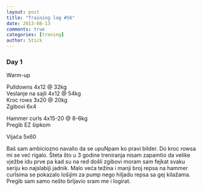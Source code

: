 ```yaml
---
layout: post
title: "Training log #56"
date: 2013-08-13
comments: true
categories: [trening]
author: Stick
---
```


### Day 1

Warm-up  

Pulldowns 4x12 @ 32kg  
Veslanje na sajli 4x12 @ 54kg  
Kroc rows 3x20 @ 20kg  
Zgibovi 6x4  

Hammer curls 4x15-20 @ 8-6kg  
Pregib EZ šipkom   

Vijača 5x60  

Baš sam ambiciozno navalio da se upuNpam ko pravi bilder. Do kroc rowsa mi se već rigalo. Šteta što u 3 godine treniranja nisam zapamtio da velike vježbe idu prve pa kad su na red došli zgibovi moram sam fejkat svaku seriju ko najslabiji jadnik. Malo veća težina i manji broj repsa na hammer curlsima se pokazalo lošijim za pump nego hiljadu repsa sa gej kilažama. Pregib sam samo nešto brljavio sram me i logirat.